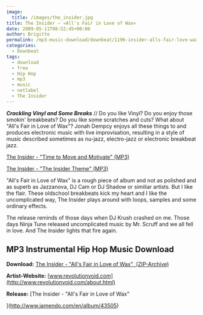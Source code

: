 ```yaml
---
image:
  title: /images/the_insider.jpg
title: The Insider – »All's Fair in Love of Wax«
date: 2009-05-11T08:52:45+00:00
author: Brigitte
permalink: /mp3-music-download/downbeat/1196-insider-alls-fair-love-wax
categories:
  - Downbeat
tags:
  - download
  - free
  - Hip Hop
  - mp3
  - music
  - netlabel
  - The Insider
---
```

***Crackling Vinyl and Some Breaks*** // Do you like Vinyl? Do you enjoy those smokin' breakbeats? Do you like some scratches and cuts? What about "All's Fair in Love of Wax"? Jonah Dempcy enjoys all these things to and produces electronic music with live improvisation, resulting in a style of music described sometimes as nu-jazz, electro-jazz or electronic breakbeat jazz.

<a href="http://mp3.phlow.de/phlow-magazine/03._all%27s_fair_in_love_of_wax_-_the_insider_-_time_to_move_and_motivate.mp3" target="new">The Insider - "Time to Move and Motivate" (MP3)</a>
  
<a href="http://mp3.phlow.de/phlow-magazine/02._all%27s_fair_in_love_of_wax_-_the_insider_-_the_insider_theme.mp3" target="new">The Insider - "The Insider Theme" (MP3)</a>

<!--more-->

"All's Fair in Love of Wax" is a rough piece of album and not as polished and as superb as Jazzanova, DJ Cam or DJ Shadow or similiar artists. But I like the flair. These oldschool breakbeats kick my heart and I like the uncomplicated way, The Insider plays around with loops, samples and some ordinary effects.

The release reminds of those days when DJ Krush crashed on me. Those days Ninja Tune released uncomplicated music by Mr. Scruff and we all fell in love. And The Insider lights that fire again.

## MP3 Instrumental Hip Hop Music Download

**Download:** <a href="http://www.jamendo.com/en/download/album/43505" target="_blank">The Insider - "All's Fair in Love of Wax"  (ZIP-Archive)</a>
  
**Artist-Website:** [www.revolutionvoid.com](http://www.revolutionvoid.com/about.html)
  
**Release:** [The Insider - "All's Fair in Love of Wax"
  
](http://www.jamendo.com/en/album/43505)